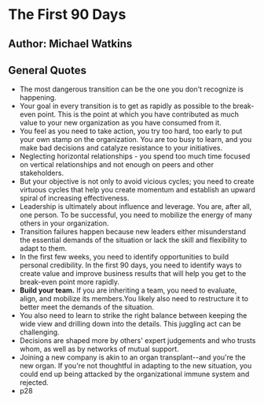 # The First 90 Days
## Author: Michael Watkins

## General Quotes
- The most dangerous transition can be the one you don't recognize is happening.
- Your goal in every transition is to get as rapidly as possible to the break-even point. This is the point at which you have contributed as much value to your new organization as you have consumed from it.
- You feel as you need to take action, you try too hard, too early to put your own stamp on the organization. You are too busy to learn, and you make bad decisions and catalyze resistance to your initiatives.
- Neglecting horizontal relationships - you spend too much time focused on vertical relationships and not enough on peers and other stakeholders.
- But your objective is not only to avoid vicious cycles; you need to create virtuous cycles that help you create momentum and establish an upward spiral of increasing effectiveness.
- Leadership is ultimately about influence and leverage. You are, after all, one person. To be successful, you need to mobilize the energy of many others in your organization.
- Transition failures happen because new leaders either misunderstand the essential demands of the situation or lack the skill and flexibility to adapt to them.
- In the first few weeks, you need to identify opportunities to build personal credibility. In the first 90 days, you need to identify ways to create value and improve business results that will help you get to the break-even point more rapidly.
- **Build your team.** If you are inheriting a team, you need to evaluate, align, and mobilize its members.You likely also need to restructure it to better meet the demands of the situation.
- You also need to learn to strike the right balance between keeping the wide view and drilling down into the details. This juggling act can be challenging.
- Decisions are shaped more by others' expert judgements and who trusts whom, as well as by networks of mutual support.
- Joining a new company is akin to an organ transplant--and you're the new organ. If you're not thoughtful in adapting to the new situation, you could end up being attacked by the organizational immune system and rejected.
- p28
